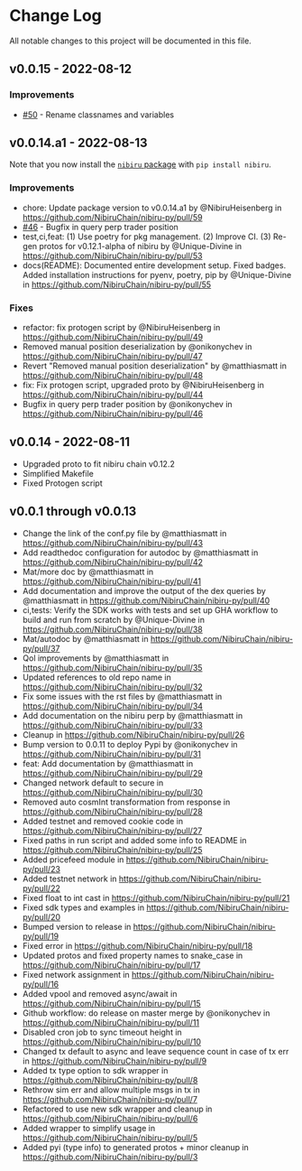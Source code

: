 
# Change Log

All notable changes to this project will be documented in this file.

## v0.0.15 - 2022-08-12

### Improvements

* [#50](https://github.com/NibiruChain/nibiru-py/pull/50) - Rename classnames and variables

## v0.0.14.a1 - 2022-08-13

Note that you now install the [`nibiru` package](https://pypi.org/project/nibiru/) with `pip install nibiru`.

### Improvements

* chore: Update package version to v0.0.14.a1 by @NibiruHeisenberg in https://github.com/NibiruChain/nibiru-py/pull/59
* [#46](https://github.com/NibiruChain/nibiru-py/pull/46) - Bugfix in query perp trader position
* test,ci,feat: (1) Use poetry for pkg management. (2) Improve CI. (3) Re-gen protos for v0.12.1-alpha of nibiru by @Unique-Divine in https://github.com/NibiruChain/nibiru-py/pull/53
* docs(README): Documented entire development setup. Fixed badges. Added installation instructions for pyenv, poetry, pip by @Unique-Divine in https://github.com/NibiruChain/nibiru-py/pull/55

### Fixes

* refactor: fix protogen script by @NibiruHeisenberg in https://github.com/NibiruChain/nibiru-py/pull/49
* Removed manual position deserialization by @onikonychev in https://github.com/NibiruChain/nibiru-py/pull/47
* Revert "Removed manual position deserialization" by @matthiasmatt in https://github.com/NibiruChain/nibiru-py/pull/48
* fix: Fix protogen script, upgraded proto  by @NibiruHeisenberg in https://github.com/NibiruChain/nibiru-py/pull/44
* Bugfix in query perp trader position by @onikonychev in https://github.com/NibiruChain/nibiru-py/pull/46

## v0.0.14 - 2022-08-11

- Upgraded proto to fit nibiru chain v0.12.2
- Simplified Makefile
- Fixed Protogen script

## v0.0.1 through v0.0.13

* Change the link of the conf.py file by @matthiasmatt in https://github.com/NibiruChain/nibiru-py/pull/43
* Add readthedoc configuration for autodoc by @matthiasmatt in https://github.com/NibiruChain/nibiru-py/pull/42
* Mat/more doc by @matthiasmatt in https://github.com/NibiruChain/nibiru-py/pull/41
* Add documentation and improve the output of the dex queries by @matthiasmatt in https://github.com/NibiruChain/nibiru-py/pull/40
* ci,tests: Verify the SDK works with tests and set up GHA workflow to build and run from scratch  by @Unique-Divine in https://github.com/NibiruChain/nibiru-py/pull/38
* Mat/autodoc by @matthiasmatt in https://github.com/NibiruChain/nibiru-py/pull/37
* Qol improvements by @matthiasmatt in https://github.com/NibiruChain/nibiru-py/pull/35
* Updated references to old repo name in https://github.com/NibiruChain/nibiru-py/pull/32
* Fix some issues with the rst files by @matthiasmatt in https://github.com/NibiruChain/nibiru-py/pull/34
* Add documentation on the nibiru perp by @matthiasmatt in https://github.com/NibiruChain/nibiru-py/pull/33
* Cleanup in https://github.com/NibiruChain/nibiru-py/pull/26
* Bump version to 0.0.11 to deploy Pypi by @onikonychev in https://github.com/NibiruChain/nibiru-py/pull/31
* feat: Add documentation by @matthiasmatt in https://github.com/NibiruChain/nibiru-py/pull/29
* Changed network default to secure in https://github.com/NibiruChain/nibiru-py/pull/30
* Removed auto cosmInt transformation from response in https://github.com/NibiruChain/nibiru-py/pull/28
* Added testnet and removed cookie code in https://github.com/NibiruChain/nibiru-py/pull/27
* Fixed paths in run script and added some info to README in https://github.com/NibiruChain/nibiru-py/pull/25
* Added pricefeed module in https://github.com/NibiruChain/nibiru-py/pull/23
* Added testnet network in https://github.com/NibiruChain/nibiru-py/pull/22
* Fixed float to int cast in https://github.com/NibiruChain/nibiru-py/pull/21
* Fixed sdk types and examples in https://github.com/NibiruChain/nibiru-py/pull/20
* Bumped version to release in https://github.com/NibiruChain/nibiru-py/pull/19
* Fixed error in https://github.com/NibiruChain/nibiru-py/pull/18
* Updated protos and fixed property names to snake_case in https://github.com/NibiruChain/nibiru-py/pull/17
* Fixed network assignment in https://github.com/NibiruChain/nibiru-py/pull/16
* Added vpool and removed async/await in https://github.com/NibiruChain/nibiru-py/pull/15
* Github workflow: do release on master merge by @onikonychev in https://github.com/NibiruChain/nibiru-py/pull/11
* Disabled cron job to sync timeout height in https://github.com/NibiruChain/nibiru-py/pull/10
* Changed tx default to async and leave sequence count in case of tx err in https://github.com/NibiruChain/nibiru-py/pull/9
* Added tx type option to sdk wrapper in https://github.com/NibiruChain/nibiru-py/pull/8
* Rethrow sim err and allow multiple msgs in tx in https://github.com/NibiruChain/nibiru-py/pull/7
* Refactored to use new sdk wrapper and cleanup in https://github.com/NibiruChain/nibiru-py/pull/6
* Added wrapper to simplify usage in https://github.com/NibiruChain/nibiru-py/pull/5
* Added pyi (type info) to generated protos + minor cleanup in https://github.com/NibiruChain/nibiru-py/pull/3

